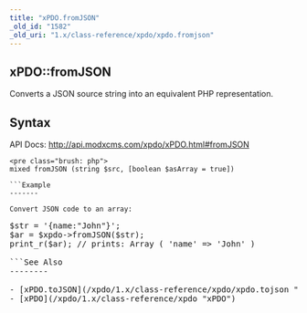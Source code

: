 ```yaml
---
title: "xPDO.fromJSON"
_old_id: "1582"
_old_uri: "1.x/class-reference/xpdo/xpdo.fromjson"
---
```


xPDO::fromJSON
--------------

Converts a JSON source string into an equivalent PHP representation.

Syntax
------

API Docs: <http://api.modxcms.com/xpdo/xPDO.html#fromJSON>

```
<pre class="brush: php">
mixed fromJSON (string $src, [boolean $asArray = true])

```Example
-------

Convert JSON code to an array:

```
<pre class="brush: php">
$str = '{name:"John"}';
$ar = $xpdo->fromJSON($str);
print_r($ar); // prints: Array ( 'name' => 'John' )

```See Also
--------

- [xPDO.toJSON](/xpdo/1.x/class-reference/xpdo/xpdo.tojson "xPDO.toJSON")
- [xPDO](/xpdo/1.x/class-reference/xpdo "xPDO")